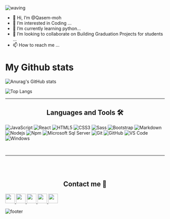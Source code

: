 
![waving](https://capsule-render.vercel.app/api?type=waving&height=250&text=Hi%20there!&fontAlign=80&fontAlignY=40&color=gradient)
<!-- ### Hi there <img src="https://raw.githubusercontent.com/aemmadi/aemmadi/master/wave.gif" height=25px /> -->
- 👋 Hi, I’m @Qasem-moh
- 👀 I’m interested in Coding ...
- 🌱 I’m currently learning python...
- 💞️ I’m looking to collaborate on Building Graduation Projects for students ...
- 📫 How to reach me ...

<!---
Qasem-moh/Qasem-moh is a ✨ special ✨ repository because its `README.md` (this file) appears on your GitHub profile.
You can click the Preview link to take a look at your changes.
--->
<!-- <img src="https://github-readme-stats.vercel.app/api/top-langs/?username=Qasem-moh&layout=compact&langs_count=10&title_color=0CCD58&text_color=0CCD58&border_color=0CCD58&icon_color=0CCD58&bg_color=0C0C0C" alt="Top Langs"/>
 -->


# My Github stats

![Anurag's GitHub stats](https://github-readme-stats.vercel.app/api?username=Qasem-moh&show_icons=true&theme=radical&text_color=FFFFFF&bg_color=000000)

![Top Langs](https://github-readme-stats.vercel.app/api/top-langs/?username=Qasem-moh&layout=compact&card_width=445px&bg_color=000000&text_color=FFFFFF&title_color=ff3377)


---
 
 <h2 align="center"> Languages and Tools 🛠  </h2>

<p align="center">

![JavaScript](https://img.shields.io/badge/-JavaScript-%23F7DF1C?style=flat-square&logo=javascript&logoColor=000000&labelColor=%23F7DF1C&color=%23FFCE5A) ![React](https://img.shields.io/badge/-React-61DAFB?style=flat-square&logo=react&logoColor=ffffff) ![HTML5](https://img.shields.io/badge/-HTML5-%23E44D27?style=flat-square&logo=html5&logoColor=ffffff) ![CSS3](https://img.shields.io/badge/-CSS3-%231572B6?style=flat-square&logo=css3) ![Sass](https://img.shields.io/badge/-Sass-%23CC6699?style=flat-square&logo=sass&logoColor=ffffff) ![Bootstrap](https://img.shields.io/badge/-Bootstrap-563D7C?style=flat-square&logo=Bootstrap) ![Markdown](https://img.shields.io/badge/-Markdown-000000?style=flat-square&logo=markdown) ![Nodejs](https://img.shields.io/badge/-Nodejs-339933?style=flat-square&logo=Node.js&logoColor=ffffff) ![Npm](https://img.shields.io/badge/-npm-CB3837?style=flat-square&logo=npm) ![Microsoft Sql Server](https://img.shields.io/badge/-Sql%20Server-CC2927?style=flat-square&logo=microsoft-sql-server&logoColor=ffffff) ![Git](https://img.shields.io/badge/-Git-%23F05032?style=flat-square&logo=git&logoColor=%23ffffff) ![GitHub](https://img.shields.io/badge/-GitHub-181717?style=flat-square&logo=github) ![VS Code](http://img.shields.io/badge/-VS%20Code-007ACC?style=flat-square&logo=visual-studio-code&logoColor=ffffff) ![Windows](http://img.shields.io/badge/-Windows-0078D6?style=flat-square&logo=windows&logoColor=ffffff)

</p>

<br/>

---
<br/>
<br/>
 <h2 align="center"> Contact me 📩  </h2>

<!-- # Contact me -->
<a href="https://twitter.com/CoderQasemMoh">
<img src="https://img.shields.io/badge/Twitter-1DA1F2?style=for-the-badge&logo=twitter&logoColor=white"height=30px /> 
</a>

<!-- <a href="https://web.facebook.com/profile.php?id=1"> -->
 <a href="https://web.facebook.com/qaseem.mohamed.796/">
<img src="https://img.shields.io/badge/Facebook-1877F2?style=for-the-badge&logo=facebook&logoColor=white"height=30px />
</a> 


<a href="https://www.instagram.com/qasem_kmc/">
<img src="https://img.shields.io/badge/Instagram-E4405F?style=for-the-badge&logo=instagram&logoColor=white" height=30px/>
</a>

 <a href="https://www.linkedin.com/in/qasem-mohammad-593459200/">
<img src="https://img.shields.io/badge/LinkedIn-0077B5?style=for-the-badge&logo=linkedin&logoColor=white" height=30px  />
</a>

<a href="qasemcoder2020@gmail.com">
<img src="https://img.shields.io/badge/Gmail-D14836?style=for-the-badge&logo=gmail&logoColor=white"height=30px />
</a>
<!--  
<a href="https://github.com/anuraghazra/github-readme-stats">
  <img align="center" src="https://github-readme-stats.vercel.app/api?username=qasem-moh&show_icons=true&theme=radical" />
</a>



<a href="https://github.com/anuraghazra/github-readme-stats">
  <img align="center" src="https://github-readme-stats.vercel.app/api/top-langs/?username=qasem-moh&layout=compact&border_color=#ff0000" />
</a> -->
<!-- <br/> -->
<br/>


![footer](https://capsule-render.vercel.app/api?type=wave&color=gradient&height=320&section=footer&text=Welcome%20to%20my%20Github!&fontSize=60)
